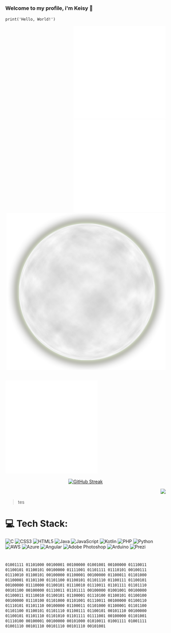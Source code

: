 ### Welcome to my profile, i'm Keisy 👋

<!--
**Keisynascimento/Keisynascimento** is a ✨ _special_ ✨ repository because its `README.md` (this file) appears on your GitHub profile.
-->

```
print('Hello, World!')
```


<p align="right">
   <img width="290px"src="src/img/500.gif">
   <img width="290px"src="src/img/500.gif">
<img width="500x"src="src/img/lua4.png">  
</p>

<br>
   <img width="290px"src="src/img/500.gif">
   
 <div align="center">
 
   [![GitHub Streak](https://streak-stats.demolab.com/?user=Keisynascimento&theme=violet-dark)](https://git.io/streak-stats)
   
</div>


<p align="right">
<img width="280px"src="https://i.pinimg.com/originals/36/36/26/363626108468d89388b7873ccacc3a92.gif">  
</p>

> tes

# 💻 Tech Stack:
![C](https://img.shields.io/badge/c-%2300599C.svg?style=for-the-badge&logo=c&logoColor=white) ![CSS3](https://img.shields.io/badge/css3-%231572B6.svg?style=for-the-badge&logo=css3&logoColor=white) ![HTML5](https://img.shields.io/badge/html5-%23E34F26.svg?style=for-the-badge&logo=html5&logoColor=white) ![Java](https://img.shields.io/badge/java-%23ED8B00.svg?style=for-the-badge&logo=java&logoColor=white) ![JavaScript](https://img.shields.io/badge/javascript-%23323330.svg?style=for-the-badge&logo=javascript&logoColor=%23F7DF1E) ![Kotlin](https://img.shields.io/badge/kotlin-%230095D5.svg?style=for-the-badge&logo=kotlin&logoColor=white) ![PHP](https://img.shields.io/badge/php-%23777BB4.svg?style=for-the-badge&logo=php&logoColor=white) ![Python](https://img.shields.io/badge/python-3670A0?style=for-the-badge&logo=python&logoColor=ffdd54) ![AWS](https://img.shields.io/badge/AWS-%23FF9900.svg?style=for-the-badge&logo=amazon-aws&logoColor=white) ![Azure](https://img.shields.io/badge/azure-%230072C6.svg?style=for-the-badge&logo=azure-devops&logoColor=white) ![Angular](https://img.shields.io/badge/angular-%23DD0031.svg?style=for-the-badge&logo=angular&logoColor=white) ![Adobe Photoshop](https://img.shields.io/badge/adobephotoshop-%2331A8FF.svg?style=for-the-badge&logo=adobephotoshop&logoColor=white) ![Arduino](https://img.shields.io/badge/-Arduino-00979D?style=for-the-badge&logo=Arduino&logoColor=white) ![Prezi](https://img.shields.io/badge/Prezi-%23000000.svg?style=for-the-badge&logo=Prezi&logoColor=white)

#
```
01001111 01101000 00100001 00100000 01001001 00100000 01110011 01100101 01100101 00100000 01111001 01101111 01110101 00100111 01110010 01100101 00100000 01100001 00100000 01100011 01101000 01100001 01101100 01101100 01100101 01101110 01100111 01100101 00100000 01110000 01100101 01110010 01110011 01101111 01101110 00101100 00100000 01110011 01101111 00100000 01001001 00100000 01100011 01110010 01100101 01100001 01110100 01100101 01100100 00100000 01110100 01101000 01101001 01110011 00100000 01100110 01110101 01101110 00100000 01100011 01101000 01100001 01101100 01101100 01100101 01101110 01100111 01100101 00101110 00100000 01100101 01101110 01101010 01101111 01111001 00100000 01101001 01110100 00100001 00100000 00101000 01010011 01001111 01001111 01001110 00101110 00101110 00101110 00101001 
```
